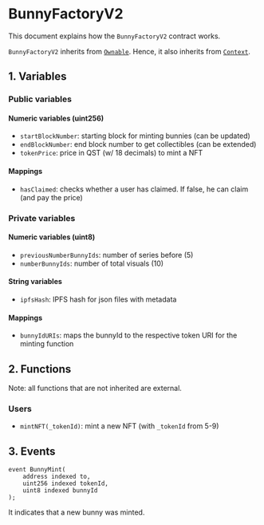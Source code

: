 # BunnyFactoryV2

This document explains how the `BunnyFactoryV2` contract works.

`BunnyFactoryV2` inherits from [`Ownable`](https://github.com/OpenZeppelin/openzeppelin-contracts/blob/master/contracts/access/Owanable.sol). Hence, it also inherits from [`Context`](https://github.com/OpenZeppelin/openzeppelin-contracts/blob/master/contracts/utils/Context.sol).

## 1. Variables

### Public variables

#### Numeric variables (uint256)

- `startBlockNumber`: starting block for minting bunnies (can be updated)
- `endBlockNumber`: end block number to get collectibles (can be extended)
- `tokenPrice`: price in QST (w/ 18 decimals) to mint a NFT

#### Mappings

- `hasClaimed`: checks whether a user has claimed. If false, he can claim (and pay the price)

### Private variables

#### Numeric variables (uint8)

- `previousNumberBunnyIds`: number of series before (5)
- `numberBunnyIds`: number of total visuals (10)

#### String variables

- `ipfsHash`: IPFS hash for json files with metadata

#### Mappings

- `bunnyIdURIs`: maps the bunnyId to the respective token URI for the minting function

## 2. Functions

Note: all functions that are not inherited are external.

### Users

- `mintNFT(_tokenId)`: mint a new NFT (with `_tokenId` from 5-9)

## 3. Events

```
event BunnyMint(
    address indexed to,
    uint256 indexed tokenId,
    uint8 indexed bunnyId
);
```

It indicates that a new bunny was minted.
